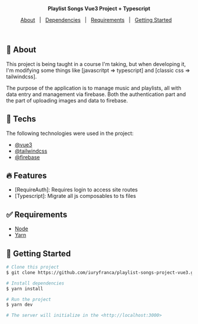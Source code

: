 <p align="center">
  <strong>Playlist Songs Vue3 Project + Typescript</strong>
</p>

<p align="center">
  <a href="#dart-about">About</a> &#xa0; | &#xa0; 
  <a href="#rocket-techs">Dependencies</a> &#xa0; | &#xa0;
  <a href="#white_check_mark-requirements">Requirements</a> &#xa0; | &#xa0;
  <a href="#checkered_flag-getting-started">Getting Started</a> &#xa0; &#xa0;
</p>

<br>

## :dart: About

<p>
  This project is being taught in a course I'm taking, but when developing it, I'm modifying some things like [javascritpt => typescript] and [classic css => tailwindcss].
</p>

<p>
  The purpose of the application is to manage music and playlists, all with data entry and management via firebase. Both the authentication part and the part of uploading images and data to firebase.
</p>
   
    
## :rocket: Techs

The following technologies were used in the project:

- [@vue3](https://vuejs.org/)
- [@tailwindcss](https://tailwindcss.com/)
- [@firebase](https://firebase.google.com/)

## :fire: Features

- [RequireAuth]: Requires login to access site routes
- [Typescript]: Migrate all js composables to ts files

## :white_check_mark: Requirements

- [Node](https://nodejs.org/en/)
- [Yarn](https://yarnpkg.com/lang/en/)

## :checkered_flag: Getting Started

```bash
# Clone this project
$ git clone https://github.com/iuryfranca/playlist-songs-project-vue3.git

# Install dependencies
$ yarn install

# Run the project
$ yarn dev

# The server will initialize in the <http://localhost:3000>
```
